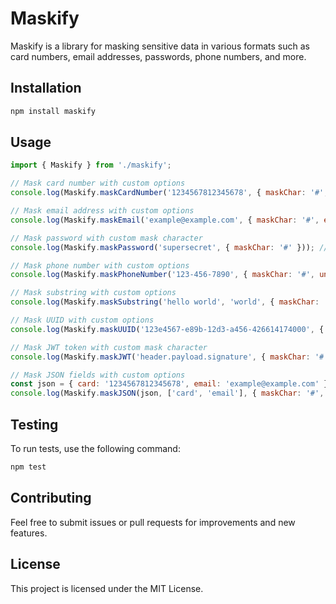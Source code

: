 # Maskify

Maskify is a library for masking sensitive data in various formats such as card numbers, email addresses, passwords, phone numbers, and more.

## Installation

```sh
npm install maskify
```

## Usage

```js
import { Maskify } from './maskify';

// Mask card number with custom options
console.log(Maskify.maskCardNumber('1234567812345678', { maskChar: '#', unmaskedStartDigits: 2, unmaskedEndDigits: 4 })); // 12##########1234

// Mask email address with custom options
console.log(Maskify.maskEmail('example@example.com', { maskChar: '#', emailMaskVisibleChars: 3 })); // exa######@example.com

// Mask password with custom mask character
console.log(Maskify.maskPassword('supersecret', { maskChar: '#' })); // ###########

// Mask phone number with custom options
console.log(Maskify.maskPhoneNumber('123-456-7890', { maskChar: '#', unmaskedStartDigits: 2, unmaskedEndDigits: 1 })); // 12#-###-###0

// Mask substring with custom options
console.log(Maskify.maskSubstring('hello world', 'world', { maskChar: '#', maskOnlyFirstOccurrence: true })); // hello #####

// Mask UUID with custom options
console.log(Maskify.maskUUID('123e4567-e89b-12d3-a456-426614174000', { maskChar: '#', unmaskedStartDigits: 4, unmaskedEndDigits: 2 })); // 123e####-####-####-####-########00

// Mask JWT token with custom mask character
console.log(Maskify.maskJWT('header.payload.signature', { maskChar: '#' })); // ######.######.########

// Mask JSON fields with custom options
const json = { card: '1234567812345678', email: 'example@example.com' };
console.log(Maskify.maskJSON(json, ['card', 'email'], { maskChar: '#', emailMaskVisibleChars: 3 })); // { card: '12##########1234', email: 'exa######@example.com' }
```

## Testing

To run tests, use the following command:

```sh
npm test
```

## Contributing

Feel free to submit issues or pull requests for improvements and new features.

## License

This project is licensed under the MIT License.